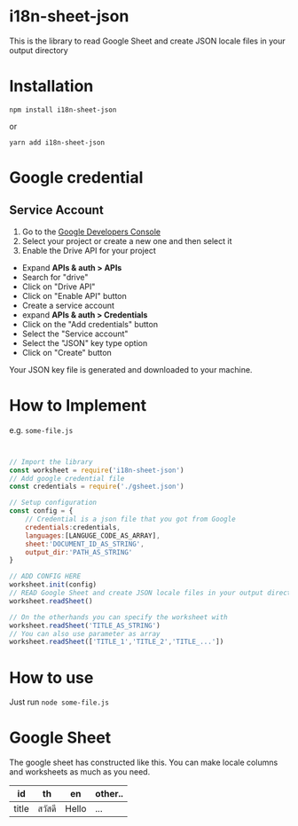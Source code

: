 # i18n-sheet-json

This is the library to read Google Sheet and create JSON locale files in your output directory

# Installation
``` npm install i18n-sheet-json ```

or

``` yarn add i18n-sheet-json ```  

# Google credential

## Service Account

1. Go to the [Google Developers Console](https://console.cloud.google.com)
2. Select your project or create a new one and then select it
3. Enable the Drive API for your project

- Expand <b>APIs & auth > APIs</b>
- Search for "drive"
- Click on "Drive API"
- Click on "Enable API" button
- Create a service account
- expand <b>APIs & auth > Credentials</b>
- Click on the "Add credentials" button
- Select the "Service account"
- Select the "JSON" key type option
- Click on "Create" button

Your JSON key file is generated and downloaded to your machine.

# How to Implement

e.g. ```some-file.js```

```javascript


// Import the library
const worksheet = require('i18n-sheet-json')
// Add google credential file
const credentials = require('./gsheet.json')

// Setup configuration
const config = {
    // Credential is a json file that you got from Google
    credentials:credentials,
    languages:[LANGUGE_CODE_AS_ARRAY],
    sheet:'DOCUMENT_ID_AS_STRING',
    output_dir:'PATH_AS_STRING'
}

// ADD CONFIG HERE
worksheet.init(config)
// READ Google Sheet and create JSON locale files in your output directory
worksheet.readSheet()

// On the otherhands you can specify the worksheet with
worksheet.readSheet('TITLE_AS_STRING')
// You can also use parameter as array
worksheet.readSheet(['TITLE_1','TITLE_2','TITLE_...'])
```

# How to use

Just run ``` node some-file.js ```

# Google Sheet

The google sheet has constructed like this. You can make locale columns and worksheets as much as you need.

**id** | **th** | **en** | **other..**
:---: | :-----------: | :-----------: | ---
title | สวัสดี | Hello | ...

